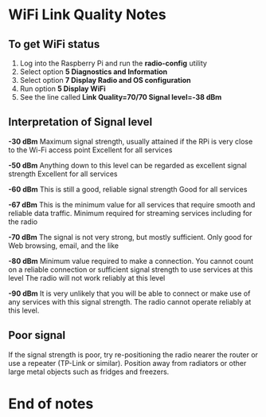 WiFi Link Quality Notes
=========================

## To get WiFi status 
1) Log into the Raspberry Pi and run the **radio-config** utility
2) Select option **5 Diagnostics and Information**
3) Select option **7 Display Radio and OS configuration**
4) Run option **5 Display WiFi**
5) See the line called **Link Quality=70/70  Signal level=-38 dBm**

## Interpretation of Signal level
**-30 dBm** Maximum signal strength, usually attained if the RPi is very close to the Wi-Fi access point    Excellent for all services

**-50 dBm** Anything down to this level can be regarded as excellent signal strength    Excellent for all services

**-60 dBm** This is still a good, reliable signal strength  Good for all services

**-67 dBm** This is the minimum value for all services that require smooth and reliable data traffic.       Minimum required for streaming services including for the radio

**-70 dBm** The signal is not very strong, but mostly sufficient.   Only good for Web browsing, email, and the like

**-80 dBm** Minimum value required to make a connection. You cannot count on a reliable connection or sufficient signal strength to use services at this level  The radio will not work reliably at this level

**-90 dBm** It is very unlikely that you will be able to connect or make use of any services with this signal strength. The radio cannot operate reliably at this level.

## Poor signal
If the signal strength is poor, try re-positioning the radio nearer the router or use a repeater (TP-Link or similar). Position away from radiators or other large metal objects such as fridges and freezers.

End of notes
============
